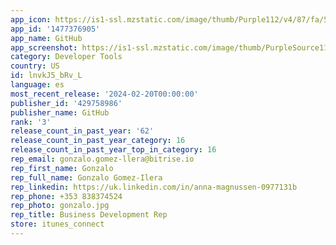 ```yaml
---
app_icon: https://is1-ssl.mzstatic.com/image/thumb/Purple112/v4/87/fa/53/87fa535c-41e3-9397-aabd-284a30299ead/AppIcon-0-1x_U007emarketing-0-7-0-85-220.png/1024x1024bb.png
app_id: '1477376905'
app_name: GitHub
app_screenshot: https://is1-ssl.mzstatic.com/image/thumb/PurpleSource116/v4/f2/57/60/f25760f9-fac8-c181-feae-38f8a3e116c0/a178dc5a-8ef5-4f3d-a051-8a4abc64533c_iPhone_11_Pro_Max-0-Home.png/1242x2688bb.png
category: Developer Tools
country: US
id: lnvkJ5_bRv_L
language: es
most_recent_release: '2024-02-20T00:00:00'
publisher_id: '429758986'
publisher_name: GitHub
rank: '3'
release_count_in_past_year: '62'
release_count_in_past_year_category: 16
release_count_in_past_year_top_in_category: 16
rep_email: gonzalo.gomez-llera@bitrise.io
rep_first_name: Gonzalo
rep_full_name: Gonzalo Gomez-Ilera
rep_linkedin: https://uk.linkedin.com/in/anna-magnussen-0977131b
rep_phone: +353 838374524
rep_photo: gonzalo.jpg
rep_title: Business Development Rep
store: itunes_connect
---
```

